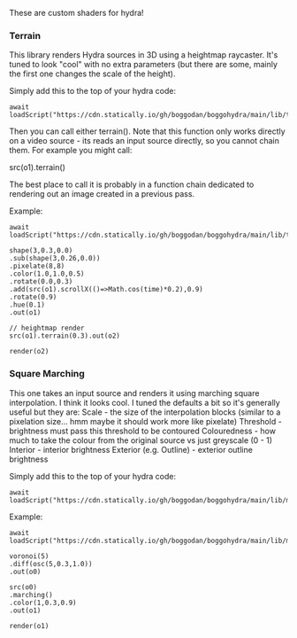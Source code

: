 These are custom shaders for hydra!

### Terrain

This library renders Hydra sources in 3D using a heightmap raycaster. It's tuned to look "cool" with no extra parameters (but there are some, mainly the first one changes the scale of the height).

Simply add this to the top of your hydra code:

```
await loadScript("https://cdn.statically.io/gh/boggodan/boggohydra/main/lib/terrain.js")
```

Then you can call either terrain().
Note that this function only works directly on a video source - its reads an input source directly, so you cannot chain them. For example you might call:

src(o1).terrain()

The best place to call it is probably in a function chain dedicated to rendering out an image created in a previous pass.

Example:

```
await loadScript("https://cdn.statically.io/gh/boggodan/boggohydra/main/lib/terrain.js")

shape(3,0.3,0.0)
.sub(shape(3,0.26,0.0))
.pixelate(8,8)
.color(1.0,1.0,0.5)
.rotate(0.0,0.3)
.add(src(o1).scrollX(()=>Math.cos(time)*0.2),0.9)
.rotate(0.9)
.hue(0.1)
.out(o1)

// heightmap render
src(o1).terrain(0.3).out(o2)

render(o2)
```

### Square Marching

This one takes an input source and renders it using marching square interpolation. I think it looks cool.
I tuned the defaults a bit so it's generally useful but they are:
Scale - the size of the interpolation blocks (similar to a pixelation size... hmm maybe it should work more like pixelate)
Threshold - brightness must pass this threshold to be contoured
Colouredness - how much to take the colour from the original source vs just greyscale (0 - 1)
Interior - interior brightness
Exterior (e.g. Outline) - exterior outline brightness

Simply add this to the top of your hydra code:

```
await loadScript("https://cdn.statically.io/gh/boggodan/boggohydra/main/lib/marching.js")
```
Example:

```
await loadScript("https://cdn.statically.io/gh/boggodan/boggohydra/main/lib/marching.js")

voronoi(5)
.diff(osc(5,0.3,1.0))
.out(o0)

src(o0)
.marching()
.color(1,0.3,0.9)
.out(o1)

render(o1)
```
